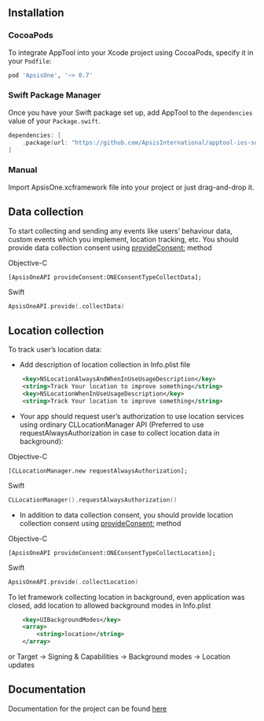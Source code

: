 ## Installation

### CocoaPods

To integrate AppTool into your Xcode project using CocoaPods, specify it in your `Podfile`:

```ruby
pod 'ApsisOne', '~> 0.7'
```

### Swift Package Manager

Once you have your Swift package set up, add AppTool to the `dependencies` value of your `Package.swift`.

```swift
dependencies: [
    .package(url: "https://github.com/ApsisInternational/apptool-ios-sdk.git")
]
```

### Manual
Import ApsisOne.xcframework file into your project or just drag-and-drop it.


## Data collection

To start collecting and sending any events like users’ behaviour data, custom events which you implement, location tracking, etc. You should provide data collection consent using [provideConsent:](./Classes/ApsisOneAPI.html#/c:objc(cs)ApsisOneAPI(cm)provideConsent:) method

Objective-C
```objc
[ApsisOneAPI provideConsent:ONEConsentTypeCollectData];
```
Swift
```Swift
ApsisOneAPI.provide(.collectData)
```

## Location collection

To track user’s location data:

- Add description of location collection in Info.plist file


```xml
    <key>NSLocationAlwaysAndWhenInUseUsageDescription</key>
    <string>Track Your location to improve something</string>
    <key>NSLocationWhenInUseUsageDescription</key>
    <string>Track Your location to improve something</string>
```
- Your app should request user’s authorization to use location services using ordinary CLLocationManager API (Preferred to use requestAlwaysAuthorization in case to collect location data in background): 

Objective-C
```objc
[CLLocationManager.new requestAlwaysAuthorization];
```
Swift
```Swift
CLLocationManager().requestAlwaysAuthorization()
```

- In addition to data collection consent, you should provide location collection consent using [provideConsent:](./Classes/ApsisOneAPI.html#/c:objc(cs)ApsisOneAPI(cm)provideConsent:) method

Objective-C
```objc
[ApsisOneAPI provideConsent:ONEConsentTypeCollectLocation];
```
Swift
```Swift
ApsisOneAPI.provide(.collectLocation)
```

To let framework collecting location in background, even application was closed, add location to allowed background modes in Info.plist
```xml
	<key>UIBackgroundModes</key>
	<array>
		<string>location</string>
	</array>
```
or Target -> Signing & Capabilities -> Background modes -> Location updates

## Documentation

Documentation for the project can be found [here](https://docs.ws.apsis.one/ios/index.html)